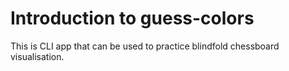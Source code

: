 # Introduction to guess-colors

This is CLI app that can be used to practice blindfold chessboard visualisation.
